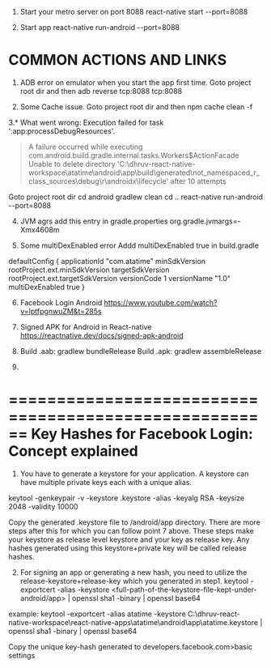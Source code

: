 1. Start your metro server on port 8088
react-native start  --port=8088

2. Start app
react-native run-android  --port=8088



COMMON ACTIONS AND LINKS
======================================
1. ADB error on emulator when you start the app first time. Goto project root dir and then
adb reverse tcp:8088 tcp:8088


2. Some Cache issue. Goto project root dir and then
npm cache clean -f

3.* What went wrong:
Execution failed for task ':app:processDebugResources'.
> A failure occurred while executing com.android.build.gradle.internal.tasks.Workers$ActionFacade
   > Unable to delete directory 'C:\dhruv-react-native-workspace\atatime\android\app\build\generated\not_namespaced_r_class_sources\debug\r\androidx\lifecycle' after 10 attempts


Goto project root dir
cd android
gradlew clean
cd ..
react-native run-android  --port=8088



4. JVM agrs
add this entry in gradle.properties
org.gradle.jvmargs=-Xmx4608m


5. Some multiDexEnabled error
Addd multiDexEnabled true
in build.gradle

 defaultConfig {
        applicationId "com.atatime"
        minSdkVersion rootProject.ext.minSdkVersion
        targetSdkVersion rootProject.ext.targetSdkVersion
        versionCode 1
        versionName "1.0"
        multiDexEnabled true
    }


6. Facebook Login Android
https://www.youtube.com/watch?v=lptfpgnwuZM&t=285s

7. Signed APK for Android in React-native
https://reactnative.dev/docs/signed-apk-android

8. Build .aab: gradlew bundleRelease
Build .apk: gradlew assembleRelease

9. 
======================================================
Key Hashes for Facebook Login: Concept explained
======================================================
1. You have to generate a keystore for your application. A keystore can have multiple private keys each with a unique alias.

keytool -genkeypair -v -keystore <any-name-for-your-keystore>.keystore -alias <any-name-for-your-private-key> -keyalg RSA -keysize 2048 -validity 10000

Copy the generated .keystore file to /android/app directory. There are more steps after this for which you can follow point 7 above. These steps make your keystore as release level keystore and your key as release key. Any hashes generated using this keystore+private key will be called release hashes.

2. For signing an app or generating a new hash, you need to utilize the release-keystore+release-key which you generated in step1.
keytool -exportcert -alias <alias-which-you-used-in-step1> -keystore <full-path-of-the-keystore-file-kept-under-android/app> | openssl sha1 -binary | openssl base64
 
 example:
 keytool -exportcert -alias atatime -keystore C:\dhruv-react-native-workspace\react-native-apps\atatime\android\app\atatime.keystore | openssl sha1 -binary | openssl base64
 
 Copy the unique key-hash generated to developers.facebook.com>basic settings

